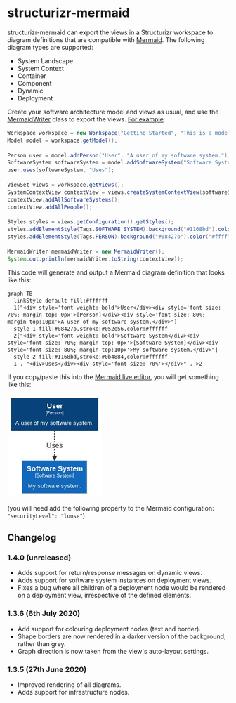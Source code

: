 # structurizr-mermaid

structurizr-mermaid can export the views in a Structurizr workspace to diagram definitions that are compatible with [Mermaid](https://mermaid-js.github.io/mermaid). The following diagram types are supported:

- System Landscape
- System Context
- Container
- Component
- Dynamic
- Deployment

Create your software architecture model and views as usual, and use the [MermaidWriter](https://github.com/structurizr/java-extensions/blob/master/structurizr-mermaid/src/com/structurizr/io/mermaid/MermaidWriter.java) class to export the views. [For example](https://github.com/structurizr/java-extensions/blob/master/structurizr-examples/src/com/structurizr/example/Mermaid.java):

```java
Workspace workspace = new Workspace("Getting Started", "This is a model of my software system.");
Model model = workspace.getModel();

Person user = model.addPerson("User", "A user of my software system.");
SoftwareSystem softwareSystem = model.addSoftwareSystem("Software System", "My software system.");
user.uses(softwareSystem, "Uses");

ViewSet views = workspace.getViews();
SystemContextView contextView = views.createSystemContextView(softwareSystem, "SystemContext", "An example of a System Context diagram.");
contextView.addAllSoftwareSystems();
contextView.addAllPeople();

Styles styles = views.getConfiguration().getStyles();
styles.addElementStyle(Tags.SOFTWARE_SYSTEM).background("#1168bd").color("#ffffff");
styles.addElementStyle(Tags.PERSON).background("#08427b").color("#ffffff").shape(Shape.Person);

MermaidWriter mermaidWriter = new MermaidWriter();
System.out.println(mermaidWriter.toString(contextView));
```

This code will generate and output a Mermaid diagram definition that looks like this:

```
graph TB
  linkStyle default fill:#ffffff
  1["<div style='font-weight: bold'>User</div><div style='font-size: 70%; margin-top: 0px'>[Person]</div><div style='font-size: 80%; margin-top:10px'>A user of my software system.</div>"]
  style 1 fill:#08427b,stroke:#052e56,color:#ffffff
  2["<div style='font-weight: bold'>Software System</div><div style='font-size: 70%; margin-top: 0px'>[Software System]</div><div style='font-size: 80%; margin-top:10px'>My software system.</div>"]
  style 2 fill:#1168bd,stroke:#0b4884,color:#ffffff
  1-. "<div>Uses</div><div style='font-size: 70%'></div>" .->2
```

If you copy/paste this into the [Mermaid live editor](https://mermaid-js.github.io/mermaid-live-editor/), you will get something like this:

![An example Mermaid diagram](docs/images/getting-started.jpg)

(you will need add the following property to the Mermaid configuration: ```"securityLevel": "loose"```)

## Changelog

### 1.4.0 (unreleased)

- Adds support for return/response messages on dynamic views.
- Adds support for software system instances on deployment views.
- Fixes a bug where all children of a deployment node would be rendered on a deployment view, irrespective of the defined elements.

### 1.3.6 (6th July 2020)

- Add support for colouring deployment nodes (text and border).
- Shape borders are now rendered in a darker version of the background, rather than grey.
- Graph direction is now taken from the view's auto-layout settings.

### 1.3.5 (27th June 2020)

- Improved rendering of all diagrams.
- Adds support for infrastructure nodes.